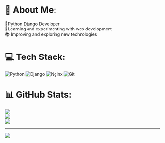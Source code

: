 # 💫 About Me:
🚀Python Django Developer<br>🌱Learning and experimenting with web development<br>📚 Improving and exploring new technologies


# 💻 Tech Stack:
![Python](https://img.shields.io/badge/python-3670A0?style=for-the-badge&logo=python&logoColor=ffdd54) ![Django](https://img.shields.io/badge/django-%23092E20.svg?style=for-the-badge&logo=django&logoColor=white) ![Nginx](https://img.shields.io/badge/nginx-%23009639.svg?style=for-the-badge&logo=nginx&logoColor=white) ![Git](https://img.shields.io/badge/git-%23F05033.svg?style=for-the-badge&logo=git&logoColor=white)
# 📊 GitHub Stats:
![](https://github-readme-stats.vercel.app/api?username=AnnaPaytakov&theme=dark&hide_border=false&include_all_commits=false&count_private=false)<br/>
![](https://github-readme-streak-stats.herokuapp.com/?user=AnnaPaytakov&theme=dark&hide_border=false)<br/>
![](https://github-readme-stats.vercel.app/api/top-langs/?username=AnnaPaytakov&theme=dark&hide_border=false&include_all_commits=false&count_private=false&layout=compact)

---
[![](https://visitcount.itsvg.in/api?id=AnnaPaytakov&icon=0&color=0)](https://visitcount.itsvg.in)

<!-- Proudly created with GPRM ( https://gprm.itsvg.in ) -->
